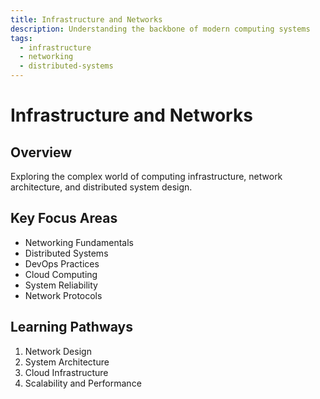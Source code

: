 ```yaml
---
title: Infrastructure and Networks
description: Understanding the backbone of modern computing systems
tags:
  - infrastructure
  - networking
  - distributed-systems
---
```


# Infrastructure and Networks

## Overview

Exploring the complex world of computing infrastructure, network architecture, and distributed system design.

## Key Focus Areas

- Networking Fundamentals
- Distributed Systems
- DevOps Practices
- Cloud Computing
- System Reliability
- Network Protocols

## Learning Pathways

1. Network Design
2. System Architecture
3. Cloud Infrastructure
4. Scalability and Performance
